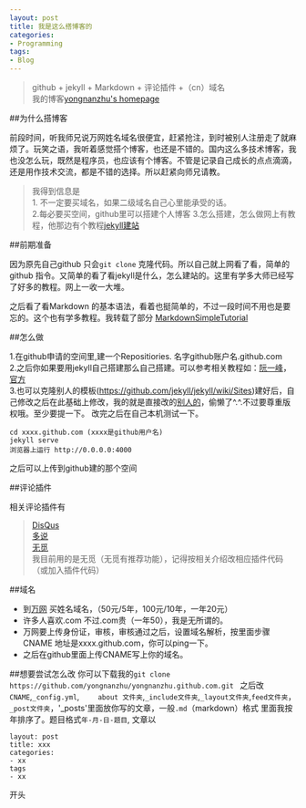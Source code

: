 ```yaml
---
layout: post
title: 我是这么搭博客的 
categories:
- Programming
tags:
- Blog
---
```


>github + jekyll + Markdown + 评论插件 +（cn）域名   
我的博客[yongnanzhu's homepage](http://zhuyongnan.cn)


##为什么搭博客

前段时间，听我师兄说万网姓名域名很便宜，赶紧抢注，到时被别人注册走了就麻烦了。玩笑之语，我听着感觉搭个博客，也还是不错的。国内这么多技术博客，我也没怎么玩，既然是程序员，也应该有个博客。不管是记录自己成长的点点滴滴，还是用作技术交流，都是不错的选择。所以赶紧向师兄请教。
    
>我得到信息是       
      1. 不一定要买域名，如果二级域名自己心里能承受的话。  
      2.每必要买空间，github里可以搭建个人博客
      3.怎么搭建，怎么做网上有教程，他那边有个教程[jekyll建站](http://hexiaowen.com/优秀转载/2013/11/15/Jekyll建站过程.html)

##前期准备

因为原先自己github 只会`git clone` 克隆代码。所以自己就上网看了看，简单的github 指令。又简单的看了看jekyll是什么，怎么建站的。这里有学多大师已经写了好多的教程。网上一收一大堆。

之后看了看Markdown 的基本语法，看着也挺简单的，不过一段时间不用也是要忘的。这个也有学多教程。我转载了部分 [MarkdownSimpleTutorial](http://zhuyongnan.cn/2013/12/MarkdownSimpleTutorial/) 

##怎么做
>
1.在github申请的空间里,建一个Repositiories. 名字github账户名.github.com    
2.之后你如果要用jekyll自己搭建那么自己搭建。可以参考相关教程如：[阮一峰](http://www.ruanyifeng.com/blog/2012/08/blogging_with_jekyll.html)，[官方](http://pages.github.com)     
3.也可以克隆别人的模板(https://github.com/jekyll/jekyll/wiki/Sites)建好后，自己修改之后在此基础上修改，我的就是直接改的[别人的](http://zhuyongnan.cn/2013/12/FirstTest/)，偷懒了^.^.不过要尊重版权哦。至少要提一下。 改完之后在自己本机测试一下。

```
cd xxxx.github.com (xxxx是github用户名)
jekyll serve
浏览器上运行 http://0.0.0.0:4000
```
之后可以上传到github建的那个空间

##评论插件

相关评论插件有
>[DisQus](http://disqus.com)  
[多说](http://duoshuo.com)   
[无觅](http://www.wumii.com)   
我目前用的是无觅（无觅有推荐功能），记得按相关介绍改相应插件代码（或加入插件代码）

##域名
>    
*  到[万网](http://www.net.cn) 买姓名域名，（50元/5年，100元/10年，一年20元）
* 许多人喜欢.com 不过.com贵（一年50），我是无所谓的。
* 万网要上传身份证，审核，审核通过之后，设置域名解析，按里面步骤CNAME 地址是xxxx.github.com，你可以ping一下。    
* 之后在github里面上传CNAME写上你的域名。

##想要尝试怎么改
你可以下载我的`git clone https://github.com/yongnanzhu/yongnanzhu.github.com.git ` 
之后改`CNAME`,`_config.yml`,     `    about 文件夹`,`_include文件夹`,`_layout文件夹`,`feed文件夹`，`_post文件夹`，'_posts'里面放你写的文章，一般`.md`（markdown）格式 里面我按年排序了。题目格式`年-月-日-题目`,
文章以
```
layout: post
title: xxx 
categories:
- xx
tags
- xx
```
开头





